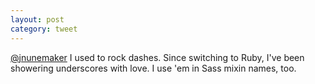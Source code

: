 ```yaml
---
layout: post
category: tweet
---
```

[@jnunemaker](http://twitter.com/jnunemaker) I used to rock dashes. Since switching to Ruby, I've been showering underscores with love. I use 'em in Sass mixin names, too.
